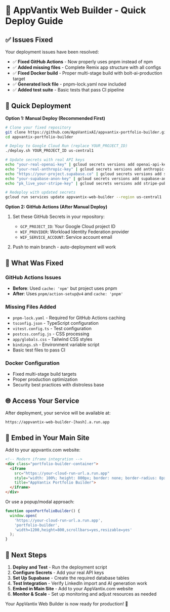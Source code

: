 # 🚀 AppVantix Web Builder - Quick Deploy Guide

## ✅ Issues Fixed

Your deployment issues have been resolved:

- ✅ **Fixed GitHub Actions** - Now properly uses pnpm instead of npm
- ✅ **Added missing files** - Complete Remix app structure with all configs
- ✅ **Fixed Docker build** - Proper multi-stage build with bolt-ai-production target
- ✅ **Generated lock file** - pnpm-lock.yaml now included
- ✅ **Added test suite** - Basic tests that pass CI pipeline

## 🚀 Quick Deployment

**Option 1: Manual Deploy (Recommended First)**
```bash
# Clone your fixed repository
git clone https://github.com/AppVantixAI/appvantix-portfolio-builder.git
cd appvantix-portfolio-builder

# Deploy to Google Cloud Run (replace YOUR_PROJECT_ID)
./deploy.sh YOUR_PROJECT_ID us-central1

# Update secrets with real API keys
echo "your-real-openai-key" | gcloud secrets versions add openai-api-key --data-file=-
echo "your-real-anthropic-key" | gcloud secrets versions add anthropic-api-key --data-file=-
echo "https://your-project.supabase.co" | gcloud secrets versions add supabase-url --data-file=-
echo "your-supabase-anon-key" | gcloud secrets versions add supabase-anon-key --data-file=-
echo "pk_live_your-stripe-key" | gcloud secrets versions add stripe-publishable-key --data-file=-

# Redeploy with updated secrets
gcloud run services update appvantix-web-builder --region us-central1
```

**Option 2: GitHub Actions (After Manual Deploy)**
1. Set these GitHub Secrets in your repository:
   - `GCP_PROJECT_ID`: Your Google Cloud project ID
   - `WIF_PROVIDER`: Workload Identity Federation provider
   - `WIF_SERVICE_ACCOUNT`: Service account email

2. Push to main branch - auto-deployment will work

## 🔧 What Was Fixed

### GitHub Actions Issues
- **Before**: Used `cache: 'npm'` but project uses pnpm
- **After**: Uses `pnpm/action-setup@v4` and `cache: 'pnpm'`

### Missing Files Added
- `pnpm-lock.yaml` - Required for GitHub Actions caching
- `tsconfig.json` - TypeScript configuration
- `vitest.config.ts` - Test configuration  
- `postcss.config.js` - CSS processing
- `app/globals.css` - Tailwind CSS styles
- `bindings.sh` - Environment variable script
- Basic test files to pass CI

### Docker Configuration
- Fixed multi-stage build targets
- Proper production optimization
- Security best practices with distroless base

## 🌐 Access Your Service

After deployment, your service will be available at:
```
https://appvantix-web-builder-[hash].a.run.app
```

## 🔗 Embed in Your Main Site

Add to your appvantix.com website:

```html
<!-- Modern iframe integration -->
<div class="portfolio-builder-container">
  <iframe 
    src="https://your-cloud-run-url.a.run.app"
    style="width: 100%; height: 800px; border: none; border-radius: 8px;"
    title="AppVantix Portfolio Builder">
  </iframe>
</div>
```

Or use a popup/modal approach:
```javascript
function openPortfolioBuilder() {
  window.open(
    'https://your-cloud-run-url.a.run.app',
    'portfolio-builder',
    'width=1200,height=800,scrollbars=yes,resizable=yes'
  );
}
```

## 🎯 Next Steps

1. **Deploy and Test** - Run the deployment script
2. **Configure Secrets** - Add your real API keys
3. **Set Up Supabase** - Create the required database tables
4. **Test Integration** - Verify LinkedIn import and AI generation work
5. **Embed in Main Site** - Add to your AppVantix.com website
6. **Monitor & Scale** - Set up monitoring and adjust resources as needed

Your AppVantix Web Builder is now ready for production! 🎉

